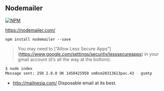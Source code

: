 Nodemailer
---
[![NPM](https://nodei.co/npm/nodemailer.png?downloads=true&stars=true)](https://www.npmjs.com/package/nodemailer)  

https://nodemailer.com/  

`npm install nodemailer --save`  


>You may need to [“Allow Less Secure Apps”] (https://www.google.com/settings/security/lesssecureapps) in your gmail account (it’s all the way at the bottom). 

```bash
$ node index
Message sent: 250 2.0.0 OK 1450425950 sm8sm20313613pac.43 - gsmtp
```

* http://mailnesia.com/  Disposable email at its best. 
